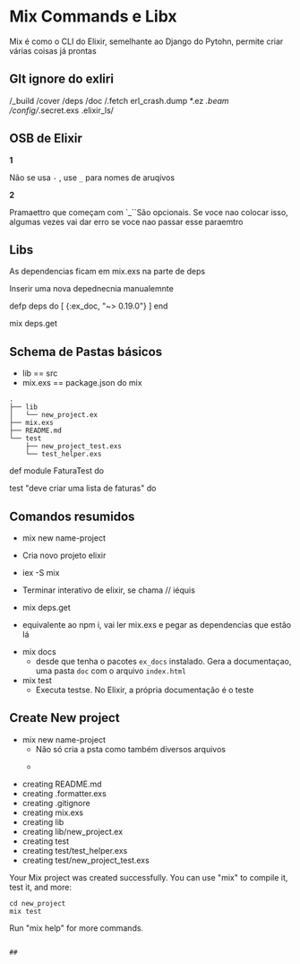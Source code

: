 # Mix Commands e Libx

Mix é como o CLI do Elixir, semelhante ao Django do Pytohn, permite criar várias coisas já prontas

## GIt ignore do exliri

/_build
/cover
/deps
/doc
/.fetch
erl_crash.dump
*.ez
*.beam
/config/*.secret.exs
.elixir_ls/


## OSB de Elixir

**1**

Não se usa `-` , use `_` para nomes de aruqivos

**2**

Pramaettro que começam com `_``São opcionais. Se voce nao colocar isso, algumas vezes vai dar erro se voce nao passar esse paraemtro



## Libs

As dependencias ficam em mix.exs na parte de deps

Inserir uma nova depednecnia manualemnte

defp deps do [
	{:ex_doc, "~> 0.19.0"}
]
end

mix deps.get

## Schema de Pastas básicos

+ lib == src
+ mix.exs == package.json do mix


````
.
├── lib
│   └── new_project.ex
├── mix.exs
├── README.md
└── test
    ├── new_project_test.exs
    └── test_helper.exs
````


def module FaturaTest do
 

test "deve criar uma lista de faturas" do

## Comandos resumidos

+ mix new name-project
 - Cria novo projeto elixir
+ iex -S mix
 - Terminar interativo de elixir, se chama // iéquis
+ mix deps.get
 - equivalente ao npm i, vai ler mix.exs e pegar as dependencias que estão lá 
+ mix docs
  - desde que tenha o pacotes `ex_docs` instalado. Gera a documentaçao, uma pasta `doc` com o arquivo `index.html`
+ mix test
  - Executa testse. No Elixir, a própria documentação é o teste

## Create New project

+ mix new name-project
  - Não só cria a psta como também diversos arquivos
  - ````
* creating README.md
* creating .formatter.exs
* creating .gitignore
* creating mix.exs
* creating lib
* creating lib/new_project.ex
* creating test
* creating test/test_helper.exs
* creating test/new_project_test.exs

Your Mix project was created successfully.
You can use "mix" to compile it, test it, and more:

    cd new_project
    mix test

Run "mix help" for more commands.

````

##

